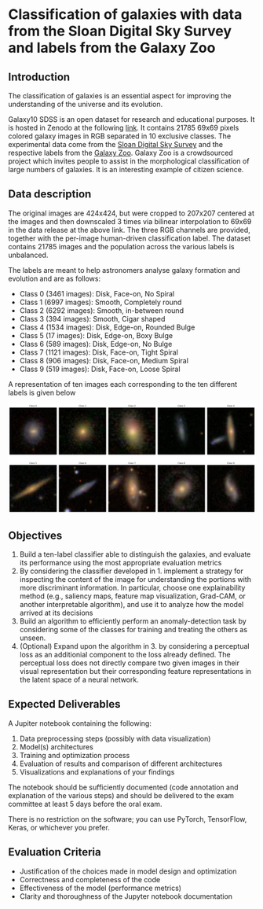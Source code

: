 # Classification of galaxies with data from the Sloan Digital Sky Survey and labels from the Galaxy Zoo

## Introduction

The classification of galaxies is an essential aspect for improving the understanding of the universe and its evolution. 

Galaxy10 SDSS is an open dataset for research and educational purposes. It is hosted in Zenodo at the following [link](https://zenodo.org/records/10844811).
It contains 21785 69x69 pixels colored galaxy images in RGB separated in 10 exclusive classes.
The experimental data come from the [Sloan Digital Sky Survey](https://www.sdss.org) and the respective labels from the [Galaxy Zoo](https://www.zooniverse.org/projects/zookeeper/galaxy-zoo/).
Galaxy Zoo is a crowdsourced project which invites people to assist in the morphological classification of large numbers of galaxies. It is an interesting example of citizen science.

## Data description

The original images are 424x424, but were cropped to 207x207 centered at the images and then downscaled 3 times via bilinear interpolation to 69x69 in the data release at the above link. 
The three RGB channels are provided, together with the per-image human-driven classification label.
The dataset contains 21785 images and the population across the various labels is unbalanced. 

The labels are meant to help astronomers analyse galaxy formation and evolution and are as follows:
   * Class 0 (3461 images): Disk, Face-on, No Spiral
   * Class 1 (6997 images): Smooth, Completely round
   * Class 2 (6292 images): Smooth, in-between round
   * Class 3 (394 images): Smooth, Cigar shaped
   * Class 4 (1534 images): Disk, Edge-on, Rounded Bulge
   * Class 5 (17 images): Disk, Edge-on, Boxy Bulge
   * Class 6 (589 images): Disk, Edge-on, No Bulge
   * Class 7 (1121 images): Disk, Face-on, Tight Spiral
   * Class 8 (906 images): Disk, Face-on, Medium Spiral
   * Class 9 (519 images): Disk, Face-on, Loose Spiral

A representation of ten images each corresponding to the ten different labels is given below

![Alt Text](Sample-Example-Per-Class.png)

## Objectives

1. Build a ten-label classifier able to distinguish the galaxies, and evaluate its performance using the most appropriate evaluation metrics
2. By considering the classifier developed in 1. implement a strategy for inspecting the content of the image for understanding the portions with more discriminant information. In particular, choose one explainability method (e.g., saliency maps, feature map visualization, Grad-CAM, or another interpretable algorithm), and use it to analyze how the model arrived at its decisions
3. Build an algorithm to efficiently perform an anomaly-detection task by considering some of the classes for training and treating the others as unseen.
4. (Optional) Expand upon the algorithm in 3. by considering a perceptual loss as an additionial component to the loss already defined. The perceptual loss does not directly compare two given images in their visual representation but their corresponding feature representations in the latent space of a neural network.


## Expected Deliverables

A Jupiter notebook containing the following:

1.  Data preprocessing steps (possibly with data visualization)
2.  Model(s) architectures
3.  Training and optimization process
4.  Evaluation of results and comparison of different architectures
5.  Visualizations and explanations of your findings

The notebook should be sufficiently documented (code annotation and explanation of the various steps) and should be delivered to the exam committee at least $5$ days before the oral exam.

There is no restriction on the software; you can use PyTorch, TensorFlow, Keras, or whichever you prefer.

## Evaluation Criteria

- Justification of the choices made in model design and optimization
- Correctness and completeness of the code
- Effectiveness of the model (performance metrics)
- Clarity and thoroughness of the Jupyter notebook documentation

